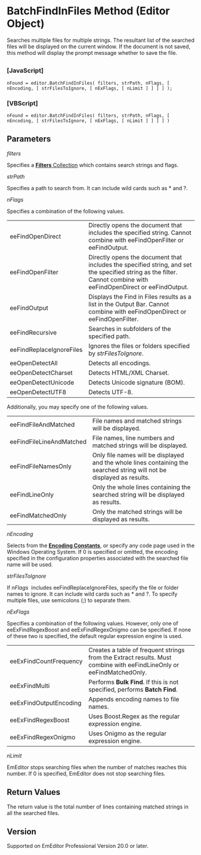 # BatchFindInFiles Method (Editor Object)

Searches multiple files for multiple strings. The resultant list of the
searched files will be displayed on the current window. If the document is not
saved, this method will display the prompt message whether to save the file.

## 

### \[JavaScript\]

```
nFound = editor.BatchFindInFiles( filters, strPath, nFlags, [ nEncoding, [ strFilesToIgnore, [ nExFlags, [ nLimit ] ] ] ] );
```

### \[VBScript\]

```
nFound = editor.BatchFindInFiles( filters, strPath, nFlags, [ nEncoding, [ strFilesToIgnore, [ nExFlags, [ nLimit ] ] ] ] )
```

## Parameters

_filters_

Specifies a [**Filters** Collection](../filters/index) which contains search strings and flags.

_strPath_

Specifies a path to search from. It can include wild cards such as \* and ?.

_nFlags_

Specifies a combination of the following values.

|     |     |
| --- | --- |
| eeFindOpenDirect | Directly opens the document that includes the specified string. Cannot combine with eeFindOpenFilter or eeFindOutput. |
| eeFindOpenFilter | Directly opens the document that includes the specified string, and set the specified string as the filter. Cannot combine with eeFindOpenDirect or eeFindOutput. |
| eeFindOutput | Displays the Find in Files results as a list in the Output Bar. Cannot combine with eeFindOpenDirect or eeFindOpenFilter. |
| eeFindRecursive | Searches in subfolders of the specified path. |
| eeFindReplaceIgnoreFiles | Ignores the files or folders specified by _strFilesToIgnore_. |
| eeOpenDetectAll | Detects all encodings. |
| eeOpenDetectCharset | Detects HTML/XML Charset. |
| eeOpenDetectUnicode | Detects Unicode signature (BOM). |
| eeOpenDetectUTF8 | Detects UTF-8. |

Additionally, you may specify one of the following values.

|     |     |
| --- | --- |
| eeFindFileAndMatched | File names and matched strings will be displayed. |
| eeFindFileLineAndMatched | File names, line numbers and matched strings will be displayed. |
| eeFindFileNamesOnly | Only file names will be displayed and the whole lines containing the searched string will not be displayed as results. |
| eeFindLineOnly | Only the whole lines containing the searched string will be displayed as results. |
| eeFindMatchedOnly | Only the matched strings will be displayed as results. |

_nEncoding_

Selects from the **[Encoding Constants](../const/const_encoding)**,
or specify any code page used in the Windows Operating System. If 0 is specified or omitted, the encoding specified in the configuration properties associated with the searched file name will be used.

_strFilesToIgnore_

If _nFlags_  includes eeFindReplaceIgnoreFiles, specify the file or
folder names to ignore. It can include wild cards such as \* and ?. To specify
multiple files, use semicolons (;) to separate them.

_nExFlags_

Specifies a combination of the following values. However, only one of eeExFindRegexBoost and eeExFindRegexOnigmo can be specified. If none of these two is specified, the default regular expression engine is used.

|     |     |
| --- | --- |
| eeExFindCountFrequency | Creates a table of frequent strings from the Extract results. Must combine with eeFindLineOnly or eeFindMatchedOnly. |
| eeExFindMulti | Performs **Bulk Find**. If this is not specified, performs **Batch Find**. |
| eeExFindOutputEncoding | Appends encoding names to file names. |
| eeExFindRegexBoost | Uses Boost.Regex as the regular expression engine. |
| eeExFindRegexOnigmo | Uses Onigmo as the regular expression engine. |

_nLimit_

EmEditor stops searching files when the number of matches reaches this number. If 0 is specified, EmEditor does not stop searching files.

## Return Values

The return value is the total number of lines containing matched strings in all the searched files.

## Version

Supported on EmEditor Professional Version 20.0 or later.
